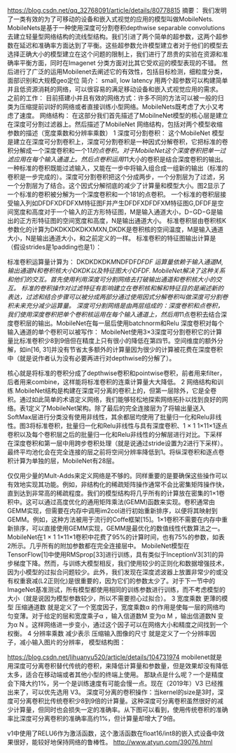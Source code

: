 https://blog.csdn.net/qq_32768091/article/details/80778815 
摘要：
我们发明了一类有效的为了可移动的设备和嵌入式视觉的应用的模型叫做MobileNets. MobileNets是基于一种使用深度可分割卷积depthwise separable convolutions去建立轻量型网络结构的流线型结构。我们引进了两个简单的超参数，这两个超参数在延迟和准确率方面达到了平衡。这些超参数允许模型建立者对于他们的模型去选择正确大小的模型建立在这个问题的限制上，我们进行了昂贵的实验在资源和准确率平衡方面，同时在Imagenet 分类方面对比其它受欢迎的模型表现的不错。 然后进行了广泛的运用Mobilenet去阐述它的有效性，包括目标检测，细粒度分类，面部识别和大规模geo定位
简介：
small, low latency 用两个超参数可以构建简单并且低资源消耗的网络，可以很容易的满足移动设备和嵌入式视觉应用的需求。
之前的工作：
目前搭建小并且有效的网络方式：许多不同的方法可以被一般的归类为压缩提前训好的网络或者直接训练小型网络。MobileNets既考虑了大小又考虑了速度。
网络结构：
在这部分我们首先描述了MobilneNet模型的核心层是建立在深度可分割过滤器上。然后描述了MobileNet 网络结构，包括对两个模型收缩参数的描述（宽度乘数和分辨率乘数）
1 深度可分割卷积：
这个MobileNet 模型是建立在深度可分割卷积上，深度可分割卷积是一种因式分解卷积，它把标准的卷积分解成一个深度卷积和一个1*1的点卷积。对于MobileNet这个深度卷积把单一过滤应用在每个输入通道上。然后点卷积运用1*1大小的卷积是结合深度卷积的输出。一种标准的卷积既能过滤输入，又能在一步中将输入组合成一组新的输出（标准的卷积是一步完成的）。深度可分割卷积把这个分成两步，一个分割层为了过滤，另一个分割层为了结合。这个因式分解彻底的减少了计算量和模型大小。图2显示了一个标准的卷积被分解为一个深度卷积和一个181的点卷积。
一个标准的卷积层接受输入列如DFDFXDFDFXM特征图F并产生DFDFXDFDFXM特征图G,DFDF是空间宽度和高度对于一个输入的正方形特征图，M是输入通道大小，D−GD−G是输出的正方形特征图的空间宽度和高度，N是输出通道大小。
标准卷积层由卷积核K参数化的计算为DKDKXDKDKXMXN,DKDK是卷积核的空间温度，M是输入通道大小，N是输出通道大小，和之前定义的一样。
标准卷积的特征图输出计算是（假设strides是1padding也是1）：

标准卷积运算量计算为：
DKDKDKDK*M*NDFDF*DFDF
运算量依赖于输入通道M,输出通道N和卷积核大小DKDK以及特征图大小DFDF. MobileNet解决了这种关系和他们的交互。首先使用利用深度可分割网络去打破输出通道和卷积核大小的交互。
标准的卷积操作对过滤特征有影响建立在卷积核和解和特征目的是阐述新的表达，过滤和结合步骤可以被分成两部分通过使用因式分解卷积叫做深度可分割卷积未来充分减少运算量。
深度可分割网络是由两层组成的：深度卷积和点卷积，我们使用深度卷积把单个卷积核运用在每个输入通道上，然后用1*1点卷积去结合深度卷积层的输出。MobileNet在每一层后使用batchnorm和Relu
深度卷积对每个输入通道的单个卷积可以被写作：
MobileNet使用3×3深度可分割卷积它的计算量比标准卷积少8到9倍但在精度上只有很小的降低在第四节。空间维度的额外分解，如in[16, 31]并没有节省太多额外的计算量因为很少的计算被花费在深度卷积中（就是说作者认为没有必要再进行对depthwise的分解了）。

核心就是将标准的卷积分成了depthwise卷积和pointwise卷积，前者用来filter，后者用来combine，这样能将标准卷积的连乘计算量大大降低。
2 网络结构和训练
MobileNet结构是构建在深度可分离的卷积上的，但第一层除外，它是全卷积。通过如此简单的术语定义网络，我们能够轻松地探索网络拓扑以找到良好的网络。表1定义了MobileNet架构。除了最后的完全连接层为了将输出量送入SoftMax层进行分类没有使用非线性，其余都层均使用了批量归一化和Relu非线性。图3将标准卷积，批量归一化和Relu非线性与具有深度卷积、1 × 1 1×11×1逐点卷积以及每个卷积层之后的批量归一化和Relu非线性的分解层进行对比。下采样在深度卷积和第一层中用跨步卷积处理（就是说通过stride设置为2进行下采样）。最终平均池化会在完全连接的层之前将空间分辨率降低到1。将纵深卷积和逐点卷积计算为单独的层，MobileNet有28层。

仅仅用少量的Mult-Adds来定义网络是不够的。同样重要的是要确保这些操作可以有效地实现其功能。例如，非结构化的稀疏矩阵操作通常不会比密集矩阵操作快，直到达到非常高的稀疏程度。我们的模型结构将几乎所有的计算放在密集的1×1卷积中。这可以通过高度优化的通用矩阵乘法(GEMM)函数来实现。卷积通常由GEMM实现，但需要在内存中调用im2col进行初始重新排序，以便将其映射到GEMM。例如，这种方法被用于流行的Coffe框架[15]。1×1卷积不需要在内存中重新排序，可以直接使用GEMM实现，GEMM是最优化的数值线性代数算法之一。MobileNet在1 × 1 1×11×1卷积中花费了95%的计算时间，也有75%的参数，如表2所示。几乎所有的附加参数都在完全连接层中。
MobileNet模型在TensorFlow[1]中使用RMSprop[33]进行训练，具有类似于InceptionV3[31]的异步梯度下降。然而，与训练大模型相反，我们使用较少的正则化和数据增强技术，因为小模型的过拟合问题较少。此外，我们发现在深度滤波器上放置非常少的或没有权重衰减(L2正则化)是很重要的，因为它们的参数太少了。对于下一节中的ImageNet基准测试，所有模型都使用相同的训练参数进行训练，而不考虑模型的大小（就是说因为模型参数较少，所以不需要担心过拟合）。
3 宽度乘数 更薄的模型 压缩通道数
就是定义了一个宽度因子，宽度乘数α 的作用是使每一层的网络均匀变薄。对于给定的层和宽度乘子α ，输入信道数M 变为α M ，输出信道数N 变为α N 。这样网络进一步变小，通过这个因子可以在网络大小和精度之间找到一个权衡。
4 分辨率乘数 减少表示 压缩输入图像的尺寸
就是定义了一个分辨率因子，减小输入图片的分辨率，
模型结构图：
 
https://blog.csdn.net/lihuanyu520/article/details/104731974
mobilenet就是用深度可分离卷积替代传统的卷积，来降低计算量和参数量，但是效果却没有降低太多，适合在移动端或者其他小型的终端上使用。
那缺点是什么呢？一个是精度会下降大约1%，另一个是训练速度有可能会慢一点。现在（2019年）V3 已经推出来了，可以优先选用 V3。
深度可分离的卷积操作：当kernel的size是3时，深度可分离卷积比传统卷积少8到9倍的计算量。这种深度可分离卷积虽然很好的减少计算量，但同时也会损失一定的准确率。从下图可以看到，使用传统卷积的准确率比深度可分离卷积的准确率高约1%，但计算量却增大了9倍。
 
v1中使用了RELU6作为激活函数，这个激活函数在float16/int8的嵌入式设备中效果很好，能较好地保持网络的鲁棒性。
http://www.atyun.com/39076.html
